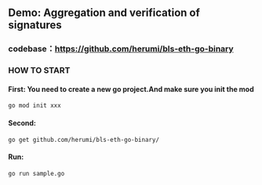 ## Demo: Aggregation and verification of signatures

### codebase：https://github.com/herumi/bls-eth-go-binary

### HOW TO START

#### First: You need to create a new go project.And make sure you init the mod
    go mod init xxx

#### Second: 
    go get github.com/herumi/bls-eth-go-binary/

#### Run:
    go run sample.go
